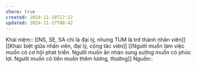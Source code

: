 ```yaml
---
share: true
created: 2024-11-10T17:17
updated: 2024-11-17T00:42
---
```

Khái niệm:: 
[[NS, SE, SA chỉ là đại lý, nhưng TUM là trở thành nhân viên]]
[[Khác biệt giữa nhân viên, đại lý, cộng tác viên]]
[[Người muốn làm việc muốn có cơ hội phát triển. Người muốn ăn nhàn sung sướng muốn có phúc lợi. Người muốn có tiền muốn thêm lương, thưởng]]
Nguồn:: 
